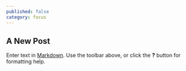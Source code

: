 ```yaml
---
published: false
category: focus
---
```

## A New Post

Enter text in [Markdown](http://daringfireball.net/projects/markdown/). Use the toolbar above, or click the **?** button for formatting help.
